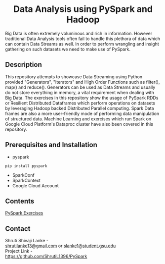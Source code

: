 <h1 align="center">Data Analysis using PySpark and Hadoop</h1>

Big Data is often extremely voluminous and rich in information. However traditional Data Analysis tools often fail to handle this plethora of data which can contain Data Streams as well. In order to perform wrangling and insight gathering on such datasets we need to make use of PySpark.

## Description
This repository attempts to showcase Data Streaming using Python provided "Generators", "Iterators" and High Order Functions such as filter(), map() and reduce(). Generators can be used as Data Streams and usually do not store everything in memory, a vital requirement when dealing with Big Data. The exercises in this repository show the usage of PySpark RDDs or Resilient Distributed Dataframes which perform operations on datasets by leveraging Hadoop backed Distributed Parallel computing. Spark Data frames are also a more user-friendly mode of performing data manipulation of structured data. Machine Learning and exercises which run Spark on Google Cloud Platform's Dataproc cluster have also been covered in this repository.

## Prerequisites and Installation
 - pyspark
 ```
 pip install pyspark
 ```
 
 - SparkConf
 - SparkContext
 - Google Cloud Account
 
 ## Contents
[PySpark Exercises](https://github.com/ShrutiL1396/PySpark) <br/>


## Contact
Shruti Shivaji Lanke - <br/>
shrutilanke13@gmail.com or slanke1@student.gsu.edu <br/>
Project Link - <br/>
https://github.com/ShrutiL1396/PySpark
